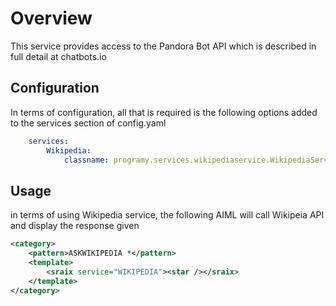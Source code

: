 # Overview

This service provides access to the Pandora Bot API which is described in full detail at chatbots.io

## Configuration

In terms of configuration, all that is required is the following options added to the services section of config.yaml
```yaml
    services:
        Wikipedia:
            classname: programy.services.wikipediaservice.WikipediaService
```

## Usage

in terms of using Wikipedia service, the following AIML will call Wikipeia API and display the response given
```xml
<category>
    <pattern>ASKWIKIPEDIA *</pattern>
    <template>
        <sraix service="WIKIPEDIA"><star /></sraix>
    </template>
</category>
```